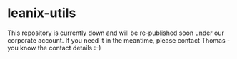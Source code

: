 # leanix-utils
This repository is currently down and will be re-published soon under our corporate account. If you need it in the meantime, please contact Thomas - you know the contact details :-)
